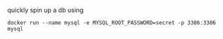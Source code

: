 quickly spin up a db using

```docker run --name mysql -e MYSQL_ROOT_PASSWORD=secret -p 3306:3306 mysql```